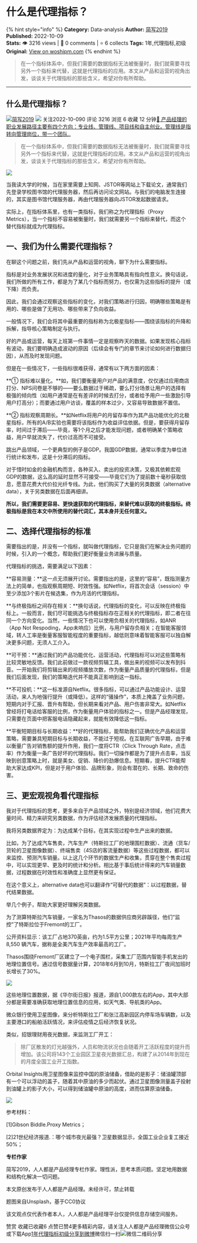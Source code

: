 # 什么是代理指标？
{% hint style="info" %}
**Category:** Data-analysis
**Author:** [简写2019](https://www.woshipm.com/u/745714)
**Published:** 2022-10-09  
**Stats:** 👁️ 3216 views | 💬 0 comments | ⭐ 6 collects
**Tags:** 1年,代理指标,初级
**Original:** [View on woshipm.com](https://www.woshipm.com/data-analysis/5635368.html)
{% endhint %}
> 在一个指标体系中，但我们需要的数据指标无法被衡量时，我们就需要寻找另外一个指标来代替，这就是代理指标的应用。本文从产品和运营的视角出发，谈谈关于代理指标的那些含义，希望对你有所帮助。

---

## 什么是代理指标？

[![](https://image.woshipm.com/wp-files/2018/12/NTr8Es2Q9RJAxytdW57L.jpeg!/both/72x72)](https://www.woshipm.com/u/745714)[简写2019](https://www.woshipm.com/u/745714) ![](https://static.woshipm.com/tag/1121_1@2x.png) 关注2022-10-090 评论 3216 浏览 6 收藏 12 分钟[🔗 产品经理的职业发展路径主要有四个方向：专业线、管理线、项目线和自主创业。管理线是指转向管理岗位，带一个团队..](https://ke.qidianla.com/courses/90pm)

> 在一个指标体系中，但我们需要的数据指标无法被衡量时，我们就需要寻找另外一个指标来代替，这就是代理指标的应用。本文从产品和运营的视角出发，谈谈关于代理指标的那些含义，希望对你有所帮助。

![](https://image.woshipm.com/wp-files/2022/10/ZlxQi1O3058Xc5JMSNrD.jpg)

当我读大学的时候，当在家里需要上知网、JSTOR等网站上下载论文，通常我们先登录学校图书馆的代理服务器，然后再访问论文网站。与我们的电脑发生连接的，其实是图书馆代理服务器，再由代理服务器向JSTOR发起数据请求。

实际上，在指标体系里，也有一类指标，我们称之为代理指标（Proxy Metrics），当一个指标不容易被衡量时，我们就需要另一个指标来替代，而这个替代指标就成为代理指标。

## 一、我们为什么需要代理指标？

在聊这个问题之前，我们先从产品和运营的视角，聊下为什么需要指标。

指标是对业务发展状况和进度的量化，对于业务策略具有指向性意义。换句话说，我们所做的所有工作，都是为了某几个指标而努力，也仅需为这些指标的提升（或下降）而负责。

因此，我们会通过观察这些指标的变化，对我们策略进行归因，明确哪些策略是有用的、哪些是做了无用功、哪些带来了负向收益。

一般情况下，我们会将其中最重要的指标称为北极星指标——围绕该指标的升降和拆解，指导核心策略制定与执行。

好的产品或运营，每天上班第一件事情一定是观察昨天的数据。如果发现核心指标有波动，我们要明确造成波动的原因（后续会有专门的章节来讨论如何进行数据归因），从而及时发现问题。

但是在一些情况下，一些指标很难获得，通常有以下两方面的因素：

**① 指标难以量化。**如，我们要衡量用户对产品的满意度，仅仅通过应用商店打分、NPS问卷是不够的——要么数据过于稀疏，要么打分场景让用户的选择有极强的倾向性（如用户通常是在有差评的时候去打分，或者给予用户一些激励引导用户打高分）；而要通过用户访谈，覆盖的样本过少，又容易导致数据不置信。

**② 指标观察周期长。**如Netflix将用户的月留存率作为其产品功能优化的北极星指标，所有的A/B实验也需要将该指标作为收益评估依据。但是，要获得月留存率，时间过于滞后——毕竟，等1个月之后才能发现问题，或者明确某个策略收益，用户早就流失了，代价过高而不可接受。

跳出产品领域，一个更典型的例子是GDP。我国GDP数据，通常以季度为单位进行统计和发布，这是十分滞后的指标。

对于惜时如金的金融机构而言，各种买入、卖出的投资决策，又极其依赖宏观GDP的数据，这么高的延时显然不可接受——毕竟它们为了提前数十毫秒获取信息，愿意花费大代价拉光纤专线。为此，他们购买了大量的另类数据（alternative data），关于另类数据在后面再细讲。

**所以，我们需要更容易、更快速获取的代理指标，来替代难以获取的终极指标。终极指标是我在本文中所使用的替代词汇，其本身并无任何意义。**

## 二、选择代理指标的标准

需要指出的是，并没有一个指标，就叫做代理指标，它只是我们在解决业务问题的时候，引入的一个概念，帮助我们更好衡量业务进展与质量。

代理指标的挑选，需要满足以下因素：

**容易测量：**这一点无须展开讨论。需要指出的是，这里的“容易”，既指测量方法上的简单，也指观察周期短、时效性强。如Netflix，将首次会话（session）中至少添加3个影片在候选集，作为月活的代理指标。

**与终极指标之间存在相关：**换句话说，代理指标的变化，可以反映在终极指标上。一般而言，我们尽可能挑选与终极指标存在正相关的代理指标，即二者在往同一个方向变化。当然，一些情况下也可以使用负相关的代理指标，如ANR（App Not Respoding，App未响应）比例，与用户留存负相关；在智能客服领域，转人工率是衡量客服智能程度的重要指标，越低则意味着智能客服可以独自解决更多问题，无须人工介入。

**可干预：**通过我们的产品功能优化、运营活动，代理指标可以对这些策略有比较灵敏地反馈。我们此前做过一款视频剪辑工具，做出来的视频可以发布到抖音。一开始我们将剪辑出来的视频播放次数，作为衡量产品质量的代理指标，但是我们后面发现，我们的策略迭代并不能真正影响到这一指标。

**不可投机：**这一标准源自Netflix。很多指标，可以通过产品功能设计、运营活动，来人为地强行提升（或降低）。这样的“骚操作”，本质上掩盖了业务问题，短期内对于汇报、晋升有帮助，但长期来看对产品、用户伤害非常大。如Netflix曾经将打电话给客服的比例，作为衡量用户体验的指标之一。但是产品经理发现，只需要在页面中把客服电话隐藏起来，就能有效降低这一指标。

**平衡短期目标与长期收益：**好的代理指标，能帮助我们正确优化产品和运营策略，需要兼具短期目标与长期收益，不能过于短视。在互联网广告早期，由于难以衡量广告对销售额的提升作用，我们一度将CTR（Click Through Rate，点击率）作为衡量一条广告好坏的代理指标。我们一切操作都是为了提升点击率，当反映到创意策略上时，就是美女、促销、降价的劲爆信息。短期看，提升CTR能帮助大家达成KPI，但是对于用户体验、品牌形象，则会有潜在的、长期、致命的伤害。

## 三、更宏观视角看代理指标

我对于代理指标的思考，更多来自于产品领域之外，特别是经济领域，他们花费大量时间、精力来研究另类数据，作为评估经济发展质量的代理指标。

我将另类数据界定为：为达成某个目标，在其实现过程中生产出来的数据。

比如，为了达成汽车售卖，汽车生产（特斯拉工厂的地理围栏数据）、流通（货车/货轮的卫星图像数据）、终端售卖（4S店的客流量数据）等这些过程数据，都可以来监控、预测汽车销量。以上这几个环节的数据生产和收集，贯穿在整个售卖过程中，可以实现更早、更及时的统计和分析。相比基于事后统计得来的汽车销量数据，过程数据在时效性和准确度上显然更有保证。

在这个意义上，alternative data也可以翻译作“可替代的数据”：以过程数据，替代结果数据。

举几个例子，帮助大家更好理解另类数据。

为了测算特斯拉汽车销量，一家名为Thasos的数据供应商另辟蹊径，他们“监控”了特斯拉位于Fremont的工厂。

公开资料显示：该工厂占地370英亩，约为1.5平方公里；2021年平均每周生产 8,550 辆汽车，据称是全美汽车生产效率最高的工厂。

Thasos围绕Fremont厂区建立了一个电子围栏，采集工厂范围内智能手机发出的地理位置信号。通过信号数据量计算，2018年6月到10月，特斯拉工厂夜间加班时长增长了30%。

![](https://image.woshipm.com/wp-files/2022/10/gwezjkiKY4vjIcr87v7f.png)

这些地理位置数据，据《华尔街日报》报道，源自1,000款左右的App，其中大部分都是需要准确获取地理位置信息的应用，如天气类、导航类的App。

微众银行使用卫星图像，来分析特斯拉工厂和张江高新园区内停车场车辆数，以及主要港口的船舶活跃情况，来评估疫情之后经济恢复状况。

类似，招银理财用夜光数据，来监测工厂开工：

> 除厂区散发的灯光越强外，人员和物流状况也会随着开工活跃程度的提升而增加。该公司将143个工业园区卫星夜光数据汇总，构建了从2014年到现在的月度全国工业开工指数。

Orbital Insights用卫星图像来监控中国的原油储备，借助的是影子：储油罐顶部有一个可以浮动的盖子，随着其中原油的多少而起伏。通过卫星图像测量盖子投射到油罐上的影子大小，可以得到储油罐中原油的高度，进而估算原油储备。

![](https://image.woshipm.com/wp-files/2022/10/EbFaqVHHBd08qXgMOuCF.jpg)

参考材料：

\[1\]Gibson Biddle.Proxy Metrics；

\[2\]21世纪经济报道.：哪个城市夜光最强？卫星数据显示，全国工业企业复工接近50%；

**专栏作家**

简写2019，人人都是产品经理专栏作家。理性派，思考本质问题。坚定地用数据和结构化解决一切问题。

本文原创发布于人人都是产品经理。未经许可，禁止转载

题图来自Unsplash，基于CC0协议

该文观点仅代表作者本人，人人都是产品经理平台仅提供信息存储空间服务。

赞赏 收藏已收藏6 点赞已赞4更多精彩内容，请关注人人都是产品经理微信公众号或下载App[1年](https://www.woshipm.com/tag/1%e5%b9%b4)[代理指标](https://www.woshipm.com/tag/%e4%bb%a3%e7%90%86%e6%8c%87%e6%a0%87)[初级](https://www.woshipm.com/tag/%e5%88%9d%e7%ba%a7)[分享到微博](https://service.weibo.com/share/share.php?appkey=2775287854&title=什么是代理指标？&url=https://www.woshipm.com/data-analysis/5635368.html&pic=https://image.woshipm.com/wp-files/2022/10/ZlxQi1O3058Xc5JMSNrD.jpg)微信扫一扫![微信二维码](https://api.pwmqr.com/qrcode/create/?url=https://www.woshipm.com/data-analysis/5635368.html)分享